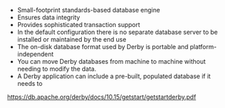 * Small-footprint standards-based database engine
* Ensures data integrity
* Provides sophisticated transaction support
* In the default configuration there is no separate database server to be installed or maintained by the end use
* The on-disk database format used by Derby is portable and platform-independent
* You can move Derby databases from machine to machine without needing to modify the data.
* A Derby application can include a pre-built, populated database if it needs to

https://db.apache.org/derby/docs/10.15/getstart/getstartderby.pdf